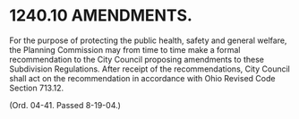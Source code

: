 1240.10 AMENDMENTS.
===================

For the purpose of protecting the public health, safety and general
welfare, the Planning Commission may from time to time make a formal
recommendation to the City Council proposing amendments to these
Subdivision Regulations. After receipt of the recommendations, City
Council shall act on the recommendation in accordance with Ohio Revised
Code Section 713.12.

(Ord. 04-41. Passed 8-19-04.)
